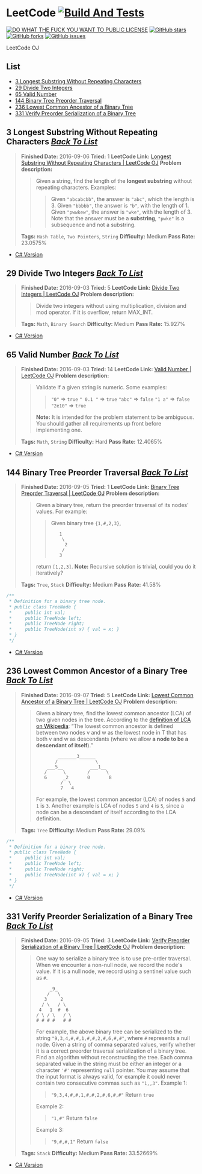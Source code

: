 # LeetCode [![Build And Tests][AppVeyorBadge]][AppVeyorProject]
[![DO WHAT THE FUCK YOU WANT TO PUBLIC LICENSE][IconLicense]][LinkLicense]
[![GitHub stars][IconStars]][LinkStars]
[![GitHub forks][IconForks]][LinkForks]
[![GitHub issues][IconIssues]][LinkIssues]

[AppVeyorBadge]:https://ci.appveyor.com/api/projects/status/0tnkehhdhxq2qlck?svg=true&retina=true
[AppVeyorProject]:https://ci.appveyor.com/project/LimingJin/leetcode/build/tests
[IconLicense]:https://img.shields.io/badge/license-WTF%20License-blue.svg
[IconStars]:https://img.shields.io/github/stars/jinliming2/LeetCode.svg
[IconForks]:https://img.shields.io/github/forks/jinliming2/LeetCode.svg
[IconIssues]:https://img.shields.io/github/issues/jinliming2/LeetCode.svg
[LinkLicense]:./LICENSE
[LinkStars]:https://github.com/jinliming2/LeetCode/stargazers
[LinkForks]:https://github.com/jinliming2/LeetCode/network
[LinkIssues]:https://github.com/jinliming2/LeetCode/issues

LeetCode OJ

[BackToList]:#list
## List

* [3 Longest Substring Without Repeating Characters](#3-longest-substring-without-repeating-characters-go-to-list)
* [29 Divide Two Integers](#29-divide-two-integers-go-to-list)
* [65 Valid Number](#65-valid-number-go-to-list)
* [144 Binary Tree Preorder Traversal](#144-binary-tree-preorder-traversal-go-to-list)
* [236 Lowest Common Ancestor of a Binary Tree](#236-lowest-common-ancestor-of-a-binary-tree-go-to-list)
* [331 Verify Preorder Serialization of a Binary Tree](#331-verify-preorder-serialization-of-a-binary-tree-go-to-list)

## 3 Longest Substring Without Repeating Characters *[Back To List][BackToList]*

> **Finished Date:** 2016-09-06
> **Tried:** 1
> **LeetCode Link:** [Longest Substring Without Repeating Characters | LeetCode OJ](https://leetcode.com/problems/longest-substring-without-repeating-characters/)
> **Problem description:**
>> Given a string, find the length of the **longest substring** without repeating characters.
>> Examples:
>>> Given `"abcabcbb"`, the answer is `"abc"`, which the length is 3.
>>> Given `"bbbbb"`, the answer is `"b"`, with the length of 1.
>>> Given `"pwwkew"`, the answer is `"wke"`, with the length of 3. Note that the answer must be a **substring**, `"pwke"` is a subsequence and not a substring.
>
> **Tags:** `Hash Table`, `Two Pointers`, `String`
> **Difficulty:** Medium
> **Pass Rate:** 23.0575%

* [C# Version](./C#/CSharp/003_LongestSubstringWithoutRepeatingCharacters.cs)

## 29 Divide Two Integers *[Back To List][BackToList]*

> **Finished Date:** 2016-09-03
> **Tried:** 5
> **LeetCode Link:** [Divide Two Integers | LeetCode OJ](https://leetcode.com/problems/divide-two-integers/)
> **Problem description:**
>> Divide two integers without using multiplication, division and mod operator.
>> If it is overflow, return MAX_INT.
>
> **Tags:** `Math`, `Binary Search`
> **Difficulty:** Medium
> **Pass Rate:** 15.927%

* [C# Version](./C#/CSharp/029_DivideTwoIntegers.cs)

## 65 Valid Number *[Back To List][BackToList]*

> **Finished Date:** 2016-09-03
> **Tried:** 14
> **LeetCode Link:** [Valid Number | LeetCode OJ](https://leetcode.com/problems/valid-number/)
> **Problem description:**
>> Validate if a given string is numeric.
>> Some examples:
>>> `"0"` => `true`
>>> `" 0.1 "` => `true`
>>> `"abc"` => `false`
>>> `"1 a"` => `false`
>>> `"2e10"` => `true`
>>
>> **Note:** It is intended for the problem statement to be ambiguous. You should gather all requirements up front before implementing one.
>
> **Tags:** `Math`, `String`
> **Difficulty:** Hard
> **Pass Rate:** 12.4065%

* [C# Version](./C#/CSharp/065_ValidNumber.cs)

## 144 Binary Tree Preorder Traversal *[Back To List][BackToList]*

> **Finished Date:** 2016-09-05
> **Tried:** 1
> **LeetCode Link:** [Binary Tree Preorder Traversal | LeetCode OJ](https://leetcode.com/problems/binary-tree-preorder-traversal/)
> **Problem description:**
>> Given a binary tree, return the preorder traversal of its nodes' values.
>> For example:
>>> Given binary tree `{1,#,2,3}`,
>>> ```
>>>    1
>>>     \
>>>      2
>>>     /
>>>    3
>>> ```
>>
>> return `[1,2,3]`.
>> **Note:** Recursive solution is trivial, could you do it iteratively?
>
> **Tags:** `Tree`, `Stack`
> **Difficulty:** Medium
> **Pass Rate:** 41.58%

```C#
/**
 * Definition for a binary tree node.
 * public class TreeNode {
 *     public int val;
 *     public TreeNode left;
 *     public TreeNode right;
 *     public TreeNode(int x) { val = x; }
 * }
 */
```
* [C# Version](./C#/CSharp/144_BinaryTreePreorderTraversal.cs)

## 236 Lowest Common Ancestor of a Binary Tree *[Back To List][BackToList]*

> **Finished Date:** 2016-09-07
> **Tried:** 5
> **LeetCode Link:** [Lowest Common Ancestor of a Binary Tree | LeetCode OJ](https://leetcode.com/problems/lowest-common-ancestor-of-a-binary-tree/)
> **Problem description:**
>> Given a binary tree, find the lowest common ancestor (LCA) of two given nodes in the tree.
>> According to the [definition of LCA on Wikipedia](https://en.wikipedia.org/wiki/Lowest_common_ancestor): “The lowest common ancestor is defined between two nodes v and w as the lowest node in T that has both v and w as descendants (where we allow **a node to be a descendant of itself**).”
>> ```
>>         _______3______
>>        /              \
>>     ___5__          ___1__
>>    /      \        /      \
>>    6      _2       0       8
>>          /  \
>>          7   4
>> ```
>> For example, the lowest common ancestor (LCA) of nodes `5` and `1` is `3`. Another example is LCA of nodes `5` and `4` is `5`, since a node can be a descendant of itself according to the LCA definition.
>
> **Tags:** `Tree`
> **Difficulty:** Medium
> **Pass Rate:** 29.09%

```C#
/**
 * Definition for a binary tree node.
 * public class TreeNode {
 *     public int val;
 *     public TreeNode left;
 *     public TreeNode right;
 *     public TreeNode(int x) { val = x; }
 * }
 */
```
* [C# Version](./C#/CSharp/236_LowestCommonAncestorOfABinaryTree.cs)

## 331 Verify Preorder Serialization of a Binary Tree *[Back To List][BackToList]*

> **Finished Date:** 2016-09-05
> **Tried:** 3
> **LeetCode Link:** [Verify Preorder Serialization of a Binary Tree | LeetCode OJ](https://leetcode.com/problems/verify-preorder-serialization-of-a-binary-tree/)
> **Problem description:**
>> One way to serialize a binary tree is to use pre-order traversal. When we encounter a non-null node, we record the node's value. If it is a null node, we record using a sentinel value such as `#`.
>> ```
>>      _9_
>>     /   \
>>    3     2
>>   / \   / \
>>  4   1  #  6
>> / \ / \   / \
>> # # # #   # #
>> ```
>> For example, the above binary tree can be serialized to the string `"9,3,4,#,#,1,#,#,2,#,6,#,#"`, where `#` represents a null node.
>> Given a string of comma separated values, verify whether it is a correct preorder traversal serialization of a binary tree. Find an algorithm without reconstructing the tree.
>> Each comma separated value in the string must be either an integer or a character `'#'` representing `null` pointer.
>> You may assume that the input format is always valid, for example it could never contain two consecutive commas such as `"1,,3"`.
>> Example 1:
>>> `"9,3,4,#,#,1,#,#,2,#,6,#,#"`
>>> Return `true`
>>
>> Example 2:
>>> `"1,#"`
>>> Return `false`
>>
>> Example 3:
>>> `"9,#,#,1"`
>>> Return `false`
>
> **Tags:** `Stack`
> **Difficulty:** Medium
> **Pass Rate:** 33.52669%

* [C# Version](./C#/CSharp/331_VerifyPreorderSerializationOfABinaryTree.cs)
